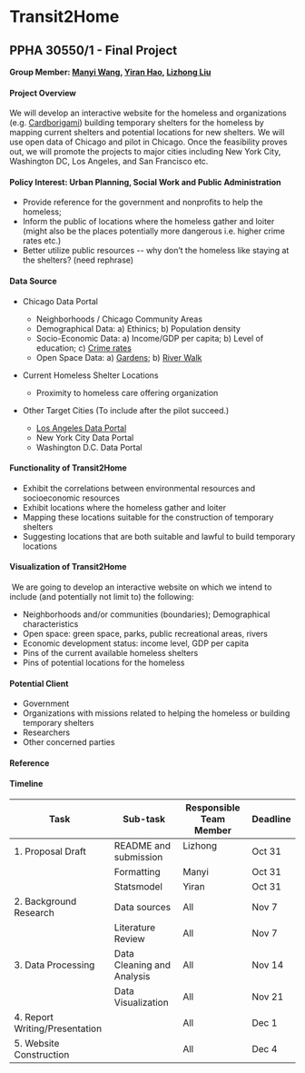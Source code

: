# Transit2Home
## PPHA 30550/1 - Final Project
**Group Member: [Manyi Wang](@manyiw), [Yiran Hao](@chiertu), [Lizhong Liu](@Lizhong-Liu)**


#### Project Overview
We will develop an interactive website for the homeless and organizations (e.g. [Cardborigami](http://www.cardborigami.org)) building temporary shelters for the homeless by mapping current shelters and potential locations for new shelters. We will use open data of Chicago and pilot in Chicago. Once the feasibility proves out, we will promote the projects to major cities including New York City, Washington DC, Los Angeles, and San Francisco etc. 


#### Policy Interest: Urban Planning, Social Work and Public Administration
- Provide reference for the government and nonprofits to help the homeless;
- Inform the public of locations where the homeless gather and loiter (might also be the places potentially more dangerous i.e. higher crime rates etc.)
- Better utilize public resources -- why don’t the homeless like staying at the shelters? (need rephrase)


#### Data Source
- Chicago Data Portal
  - Neighborhoods / Chicago Community Areas
  - Demographical Data: a) Ethinics; b) Population density
  - Socio-Economic Data: a) Income/GDP per capita; b) Level of education; c) [Crime rates](https://data.cityofchicago.org/Public-Safety/Crimes-2001-to-present/ijzp-q8t2)
  - Open Space Data: a) [Gardens](https://data.cityofchicago.org/Environment-Sustainable-Development/Open-Spaces-Neighbor-Space-Gardens-KML/mxm5-4jmw); b) [River Walk](https://data.cityofchicago.org/Environment-Sustainable-Development/Open-Spaces-Riverwalk-KML/22bv-uv6r)

- Current Homeless Shelter Locations
  - Proximity to homeless care offering organization

- Other Target Cities (To include after the pilot succeed.)
  - [Los Angeles Data Portal](https://www.lacity.org/search/google/GIS)
  - New York City Data Portal
  - Washington D.C. Data Portal
  
  
#### Functionality of Transit2Home
- Exhibit the correlations between environmental resources and socioeconomic resources
- Exhibit locations where the homeless gather and loiter
- Mapping these locations suitable for the construction of temporary shelters
- Suggesting locations that are both suitable and lawful to build temporary locations
  
  
#### Visualization of Transit2Home
  We are going to develop an interactive website on which we intend to include (and potentially not limit to) the following:
- Neighborhoods and/or communities (boundaries); Demographical characteristics
- Open space: green space, parks, public recreational areas, rivers
- Economic development status: income level, GDP per capita
- Pins of the current available homeless shelters
- Pins of potential locations for the homeless
  
  
#### Potential Client
- Government
- Organizations with missions related to helping the homeless or building temporary shelters
- Researchers
- Other concerned parties
  
  
#### Reference
  
  
#### Timeline
  
  
  | Task                           | Sub-task                   | Responsible Team Member | Deadline |
  | ------------------------------ | -------------------------- | ----------------------- | -------- |
  | 1. Proposal Draft              | README and submission      | Lizhong                 | Oct 31   |
  |                                | Formatting                 | Manyi                   | Oct 31   |
  |                                | Statsmodel                 | Yiran                   | Oct 31   |
  | 2. Background Research         | Data sources               | All                     | Nov 7    |
  |                                | Literature Review          | All                     | Nov 7    |
  | 3. Data Processing             | Data Cleaning and Analysis | All                     | Nov 14   |
  |                                | Data Visualization         | All                     | Nov 21   |
  | 4. Report Writing/Presentation |                            | All                     | Dec 1    |
  | 5. Website Construction        |                            | All                     | Dec 4    |
